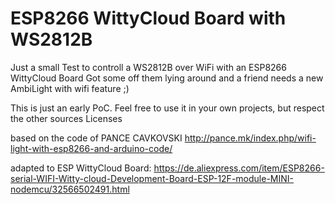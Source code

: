 # ESP8266 WittyCloud Board with WS2812B

Just a small Test to controll a WS2812B over WiFi with an ESP8266 WittyCloud Board
Got some off them lying around and a friend needs a new AmbiLight with wifi feature ;)

This is just an early PoC.
Feel free to use it in your own projects, but respect the other sources Licenses


based on the code of PANCE CAVKOVSKI
http://pance.mk/index.php/wifi-light-with-esp8266-and-arduino-code/

adapted to ESP WittyCloud Board: https://de.aliexpress.com/item/ESP8266-serial-WIFI-Witty-cloud-Development-Board-ESP-12F-module-MINI-nodemcu/32566502491.html
